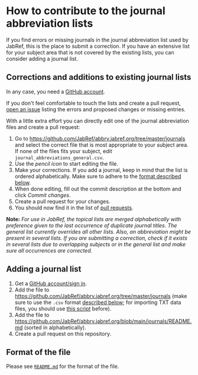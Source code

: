 # How to contribute to the journal abbreviation lists

If you find errors or missing journals in the journal abbreviation list used by JabRef, this is the place to submit a correction.
If you have an extensive list for your subject area that is not covered by the existing lists, you can consider adding a journal list.

## Corrections and additions to existing journal lists

In any case, you need a [GitHub account](https://github.com/login).

If you don't feel comfortable to touch the lists and create a pull request, [open an issue](https://github.com/JabRef/abbrv.jabref.org/issues) listing the errors and proposed changes or missing entries.

With a little extra effort you can directly edit one of the journal abbreviation files and create a pull request:

1. Go to <https://github.com/JabRef/abbrv.jabref.org/tree/master/journals> and select the correct file that is most appropriate to your subject area. If none of the files fits your subject, edit `journal_abbreviations_general.csv`.
2. Use the *pencil icon* to start editing the file.
3. Make your corrections. If you add a journal, keep in mind that the list is ordered alphabetically. Make sure to adhere to the [format described below](#format-of-the-file).
4. When done editing, fill out the commit description at the bottom and click *Commit changes*.
5. Create a pull request for your changes.
6. You should now find it in the list of [pull requests](https://github.com/JabRef/abbrv.jabref.org/pulls).

**Note:** *For use in JabRef, the topical lists are merged alphabetically with preference given to the last occurrence of duplicate journal titles. The general list currently overrides all other lists. Also, an abbreviation might be present in several lists. If you are submitting a correction, check if it exists in several lists due to overlapping subjects or in the general list and make sure all occurrences are corrected.*

## Adding a journal list

1. Get a [GitHub account/sign in](https://github.com/login).
2. Add the file to <https://github.com/JabRef/abbrv.jabref.org/tree/master/journals> (make sure to use the `.csv` format [described below](#format-of-the-file); for importing TXT data files, you should use [this script](../scripots/convert_txt2csv.py) before).
3. Add the file to <https://github.com/JabRef/abbrv.jabref.org/blob/main/journals/README.md> (sorted in alphabetically).
4. Create a pull request on this repository.

## Format of the file

Please see [`README.md`](./README.md) for the format of the file.
